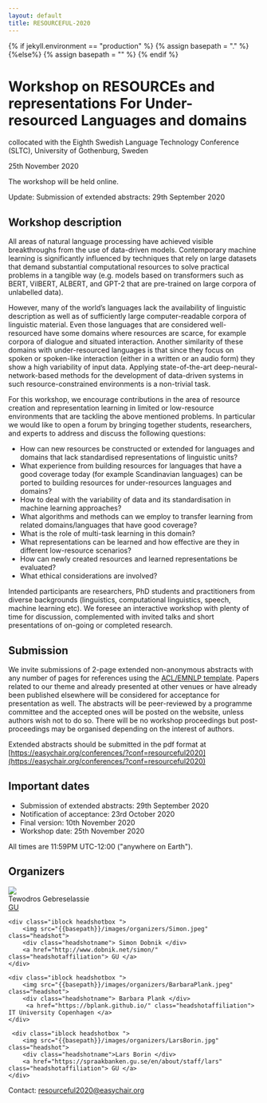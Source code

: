 ```yaml
---
layout: default
title: RESOURCEFUL-2020
---
```

{% if jekyll.environment  == "production" %}
        {% assign basepath = "." %}
        {%else%}
        {% assign basepath = "" %}
        {% endif %}

# Workshop on RESOURCEs and representations For Under-resourced Languages and domains

collocated with the Eighth Swedish Language Technology Conference (SLTC), University of Gothenburg, Sweden

25th November 2020

The workshop will be held online.


<div class="update">
        Update: <a>Submission of extended abstracts: 29th September 2020</a>
</div> 


## Workshop description

All areas of natural language processing have achieved visible breakthroughs from the use of data-driven models. Contemporary machine learning is significantly influenced by techniques that rely on large datasets that demand substantial computational resources to solve practical problems in a tangible way (e.g. models based on transformers such as BERT, VilBERT, ALBERT, and GPT-2 that are pre-trained on large corpora of unlabelled data). 

However, many of the world’s languages lack the availability of linguistic description as well as of sufficiently large computer-readable corpora of linguistic material. Even those languages that are considered well-resourced have some domains where resources are scarce, for example corpora of dialogue and situated interaction. Another similarity of these domains with under-resourced languages is that since they focus on spoken or spoken-like interaction (either in a written or an audio form) they show a high variability of input data. Applying state-of-the-art deep-neural-network-based methods for the development of data-driven systems in such resource-constrained environments is a non-trivial task.

For this workshop, we encourage contributions in the area of resource creation and representation learning in limited or low-resource environments that are tackling the above mentioned problems. In particular we would like to open a forum by bringing together students, researchers, and experts to address and discuss the following questions:

  - How can new resources be constructed or extended for languages and domains that lack standardised representations of linguistic units?
  - What experience from building resources for languages that have a good coverage today (for example Scandinavian languages) can be ported to building resources for under-resources languages and domains?
  -  How to deal with the variability of data and its standardisation in machine learning approaches?
  - What algorithms and methods can we employ to transfer learning from related domains/languages that have good coverage?
  - What is the role of multi-task learning in this domain?
  - What representations can be learned and how effective are they in different low-resource scenarios?
  - How can newly created resources and learned representations be evaluated?
  - What ethical considerations are involved?

Intended participants are researchers, PhD students and practitioners from diverse backgrounds (linguistics, computational linguistics, speech, machine learning etc). We foresee an interactive workshop with plenty of time for discussion, complemented with invited talks and short presentations of on-going or completed research.


## Submission

We invite submissions of 2-page extended non-anonymous abstracts with any number of pages for references using the [ACL/EMNLP template](https://2020.emnlp.org/files/emnlp2020-templates.zip). Papers related to our theme and already presented at other venues or have already been published elsewhere will be considered for acceptance for presentation as well. The abstracts will be peer-reviewed by a programme committee and the accepted ones will be posted on the website, unless authors wish not to do so. There will be no workshop proceedings but post-proceedings may be organised depending on the interest of authors.

Extended abstracts should be submitted in the pdf format at [https://easychair.org/conferences/?conf=resourceful2020](https://easychair.org/conferences/?conf=resourceful2020)


## Important dates

 - Submission of extended abstracts: 29th September 2020
 - Notification of acceptance: 23rd October 2020
 - Final version: 10th November 2020
 - Workshop date: 25th November 2020

All times are 11:59PM UTC-12:00 ("anywhere on Earth").


## Organizers

<div>
    <div class="iblock headshotbox "> 
        <img src="{{basepath}}/images/organizers/tewodros.jpg" class="headshot">
        <div class="headshotname"> Tewodros Gebreselassie </div>
            <a href="https://clasp.gu.se/about/people/tewodros-gebreselassie" class="headshotaffiliation"> GU</a>
    </div>

    <div class="iblock headshotbox "> 
        <img src="{{basepath}}/images/organizers/Simon.jpeg" class="headshot">
        <div class="headshotname"> Simon Dobnik </div>
        <a href="http://www.dobnik.net/simon/" class="headshotaffiliation"> GU </a> 
    </div>
    
    <div class="iblock headshotbox "> 
        <img src="{{basepath}}/images/organizers/BarbaraPlank.jpeg" class="headshot">
        <div class="headshotname"> Barbara Plank </div>
         <a href="https://bplank.github.io/" class="headshotaffiliation"> IT University Copenhagen </a>
    </div>

     <div class="iblock headshotbox ">  
        <img src="{{basepath}}/images/organizers/LarsBorin.jpg" class="headshot">
        <div class="headshotname">Lars Borin </div>
        <a href="https://spraakbanken.gu.se/en/about/staff/lars" class="headshotaffiliation"> GU </a> 
    </div> 
</div>

Contact: [resourceful2020@easychair.org](mailto:resourceful2020@easychair.org)
